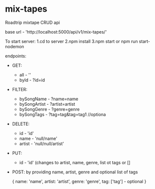 # mix-tapes

Roadtrip mixtape CRUD api

base url - 'http://localhost:5000/api/v1/mix-tapes/'

To start server: 1.cd to server 2.npm install 3.npm start or npm run start-nodemon

endpoints:

- GET:
    - all - ''
    - byId - ?id=id

- FILTER: 
    - bySongName - ?name=name
    - bySongArtist - ?artist=artist
    - bySongGenre - ?genre=genre
    - bySongTags - ?tag=tag&tag=tag1 //optiona
        

- DELETE:
    - id - 'id'
    - name - 'null/name'
    - artist - 'null/null/artist'

- PUT:
    - id - 'id' (changes to artist, name, genre, list ot tags or []

- POST: by providing name, artist, genre and optional list of tags

    {
        name: 'name',
        artist: 'artist',
        genre: 'genre',
        tag: ['tag'] - optional
    }
